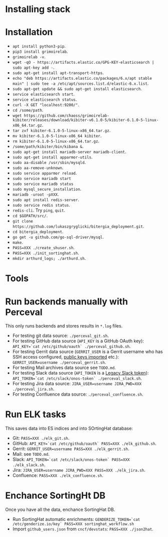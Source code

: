 # Installing stack

# Installation

- `apt install python3-pip`.
- `pip3 install grimoirelab`.
- `grimoirelab -v`.
- `wget -qO - https://artifacts.elastic.co/GPG-KEY-elasticsearch | sudo apt-key add -`.
- `sudo apt-get install apt-transport-https`.
- `echo "deb https://artifacts.elastic.co/packages/6.x/apt stable main" | sudo tee -a /etc/apt/sources.list.d/elastic-6.x.list`.
- `sudo apt-get update && sudo apt-get install elasticsearch`.
- `service elasticsearch start`.
- `service elasticsearch status`.
- `curl -X GET "localhost:9200/"`.
- `cd /some/path`.
- `wget https://github.com/chaoss/grimoirelab-kibiter/releases/download/kibiter-v6.1.0-5/kibiter-6.1.0-5-linux-x86_64.tar.gz`.
- `tar zxf kibiter-6.1.0-5-linux-x86_64.tar.gz`.
- `mv kibiter-6.1.0-5-linux-x86_64 kibiter`.
- `rm kibiter-6.1.0-5-linux-x86_64.tar.gz`.
- `/some/path/kibiter/bin/kibana &`.
- `sudo apt-get install mariadb-server mariadb-client`.
- `sudo apt-get install apparmor-utils`.
- `sudo aa-disable /usr/sbin/mysqld`.
- `sudo aa-remove-unknown`.
- `sudo service apparmor reload`.
- `sudo service mariadb start`
- `sudo service mariadb status`
- `sudo mysql_secure_installation`.
- `mariadb -uroot -pXXX`.
- `sudo apt install redis-server`.
- `sudo service redis status`.
- `redis-cli`. Try `ping`, `quit`.
- `cd $GOPATH/src/`.
- `git clone https://github.com/lukaszgryglicki/bitergia_deployment.git`.
- `cd bitergia_deployment`.
- `go get -u github.com/go-sql-driver/mysql`.
- `make`.
- `PASS=XXX ./create_shuser.sh`.
- `PASS=XXX ./init_sortinghat.sh`.
- `mkdir arthurd_logs; ./arthurd.sh`.

# Tools

# Run backends manually with Perceval

This only runs backends and stores results in `*.log` files.

- For testing git data source: `./perceval_git.sh`.
- For testing GitHub data source (`API_KEY` is a GitHub OAuth key): `` API_KEY=`cat /etc/github/oauth` ./perceval_github.sh ``.
- For testing Gerrit data source (`GERRIT_USER` is a Gerrit username who has SSH access configured, [public keys imported](https://www.tutorialspoint.com/gerrit/gerrit_generate_new_ssh_key.htm) etc.): `GERRIT_USER=username ./perceval_gerrit.sh`.
- For testing Mail archives data source see `TODO.md`.
- For testing Slack data source (`API_TOKEN` is a [Legacy Slack token](https://api.slack.com/custom-integrations/legacy-tokens)): `` API_TOKEN=`cat /etc/slack/onos-token` ./perceval_slack.sh ``.
- For testing Jira data source: `JIRA_USER=username JIRA_PWD=XXX ./perceval_jira.sh`.
- For testing Confluence data source: `./perceval_confluence.sh`.

# Run ELK tasks

This saves data into ES indices and into SOrtingHat database:

- Git: `PASS=XXX ./elk_git.sh`.
- GitHub: `` API_KEY=`cat /etc/github/oauth` PASS=XXX ./elk_github.sh ``.
- Gerrit: `GERRIT_USER=username PASS=XXX ./elk_gerrit.sh`.
- Mail: see `TODO.md`.
- Slack: `` API_TOKEN=`cat /etc/slack/onos-token` PASS=XXX ./elk_slack.sh ``.
- Jira: `JIRA_USER=username JIRA_PWD=XXX PASS=XXX ./elk_jira.sh`.
- Confluence: `PASS=XXX ./elk_confluence.sh`.

# Enchance SortingHt DB

Once you have all the data, enchance SortingHat DB.

- Run SortingHat automatic enrichments: `` GENDERIZE_TOKEN=`cat /etc/genderize.io/key` PASS=XXX sortinghat_workflow.sh ``
- Import `github_users.json` from `cncf/devstats`: `PASS=XXX ./json2hat`.
